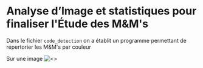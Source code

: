 # Analyse d’Image et statistiques pour finaliser l'Étude des M&M's
Dans le fichier `code_detection` on a établit un programme permettant de répertorier les M&amp;M's par couleur

Sur une image ![<>]()
